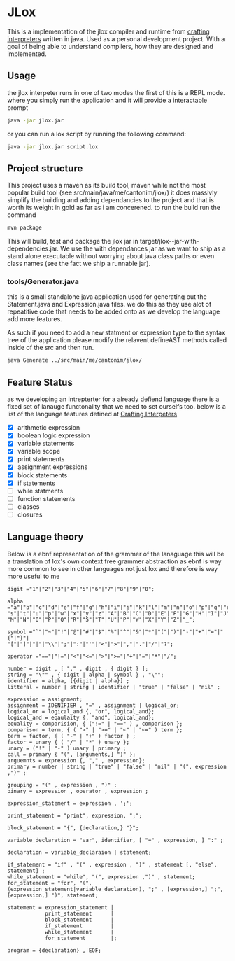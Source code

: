 # JLox

This is a implementation of the jlox compiler and runtime from
[crafting interpreters](https://craftinginterpreters.com/) written in java.
Used as a personal development project. With a goal of being able to understand
compilers, how they are designed and implemented.

## Usage

the jlox interpeter runs in one of two modes the first of this is a REPL mode.
where you simply run the application and it will provide a interactable prompt

```bash
java -jar jlox.jar
```

or you can run a lox script by running the following command:

```bash
java -jar jlox.jar script.lox
```

## Project structure

This project uses a maven as its build tool, maven while not the most popular
build tool (see src/main/java/me/cantonim/jlox/) it does massivly simplify the
building and adding dependancies to the project and that is worth its weight in
gold as far as i am concerened. to run the build run the command

```bash
mvn package
```

This will build, test and package the jlox jar in
target/jlox-<Version>-jar-with-dependencies.jar. We use the with dependances jar
as we want to ship as a stand alone executable without worrying about java
class paths or even class names (see the fact we ship a runnable jar).

### tools/Generator.java

this is a small standalone java application used for generating out the
Statement.java and Expression.java files. we do this as they use alot of
repeatitive code that needs to be added onto as we develop the language
add more features.

As such if you need to add a new statment or expression type to the syntax tree
of the application please modify the relavent defineAST methods called inside
of the src and then run.

```bash
java Generate ../src/main/me/cantonim/jlox/
```

## Feature Status

as we developing an intrepterter for a already defiend language there is a fixed
set of lanauge functonality that we need to set ourselfs too. below is a list of
the language features defined at
[Crafting Interpeters](https://craftinginterpreters.com/the-lox-language.html)

- [x] arithmetic expression
- [x] boolean logic expression
- [x] variable statements
- [x] variable scope
- [x] print statements
- [x] assignment expressions
- [x] block statements
- [x] if statements
- [ ] while statments
- [ ] function statements
- [ ] classes
- [ ] closures

## Language theory

Below is a ebnf representation of the grammer of the lanaguage this will be a
translation of lox's own context free grammer abstraction as ebnf is way more
common to see in other languages not just lox and therefore is way more useful
to me

```ebnf
digit ="1"|"2"|"3"|"4"|"5"|"6"|"7"|"8"|"9"|"0";

alpha ="a"|"b"|"c"|"d"|"e"|"f"|"g"|"h"|"i"|"j"|"k"|"l"|"m"|"n"|"o"|"p"|"q"|"r"|
"s"|"t"|"u"|"p"|"w"|"x"|"y"|"z"|"A"|"B"|"C"|"D"|"E"|"F"|"G"|"H"|"I"|"J"|"K"|"L"|
"M"|"N"|"O"|"P"|"Q"|"R"|"S"|"T"|"U"|"P"|"W"|"X"|"Y"|"Z"|"_";

symbol ="`"|"~"|"!"|"@"|"#"|"$"|"%"|"^"|"&"|"*"|"("|")"|"-"|"+"|"="|"{"|"}"|
"["|"]"|"|"|"\\"|";"|":"|"'"|"<"|">"|","|"."|"/"|"?";

operator ="=="|"!="|"<"|"<="|">"|">="|"+"|"="|"*"|"/";

number = digit , [ "." , digit , { digit } ];
string = "\"" , { digit | alpha | symbol } , "\"";
identifier = alpha, [{digit | alpha}] ;
litteral = number | string | identifier | "true" | "false" | "nil" ;

expression = assignment;
assignment = IDENIFIER , "=" , assignment | logical_or;
logical_or = logical_and {, "or", logical_and};
logical_and = eqaulaity {, "and", logical_and};
equality = comparision, { ("!=" | "==" ) , comparison };
comparison = term, { ( ">" | ">=" | "<" | "<=" ) term };
term = factor, { ( "-" | "+" ) factor } ;
factor = unary { ( "/" | "*" ) unary };
unary = ("!" | "-" ) unary | primary ;
call = primary { "(", [arguments,] ")" };
arguemnts = expression {, "," , expression};
primary = number | string | "true" | "false" | "nil" | "(", expression ,")" ;

grouping = "(" , expression , ")" ;
binary = expression , operator , expression ;

expression_statement = expression , ';';

print_statement = "print", expression, ";";

block_statement = "{", {declaration,} "}";

variable_declaration = "var", identifier, [ "=" , expression, ] ":" ;

declaration = variable_declaraion | statement;

if_statement = "if" , "(" , expression , ")" , statement [, "else", statement] ;
while_statement = "while", "(", expression ,")" , statement;
for_statement = "for", "(", (expression_statement|variable_declaration), ";" , [expression,] ";", [expression,] ")", statement;

statement = expression_statement |
            print_statement      |
            block_statement      |
            if_statement         |
            while_statement      |
            for_statement        |;

program = {declaration} , EOF;

```

